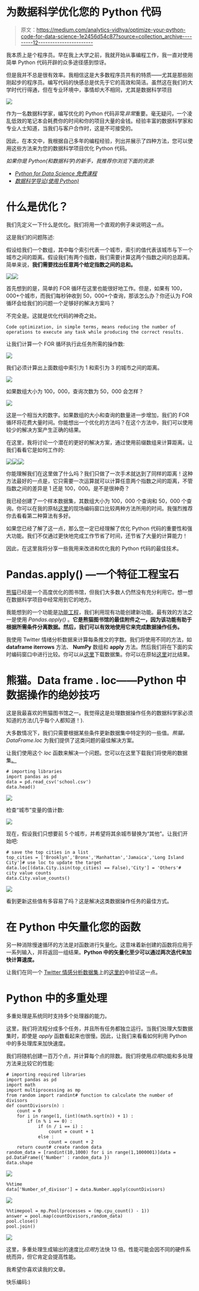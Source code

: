 # 为数据科学优化您的 Python 代码

> 原文：<https://medium.com/analytics-vidhya/optimize-your-python-code-for-data-science-1e2456d54c87?source=collection_archive---------12----------------------->

我本质上是个程序员。早在我上大学之前，我就开始从事编程工作，我一直对使用简单 Python 代码开辟的众多途径感到惊讶。

但是我并不总是很有效率。我相信这是大多数程序员共有的特质——尤其是那些刚刚起步的程序员。编写代码的快感总是优先于它的高效和简洁。虽然这在我们的大学时代行得通，但在专业环境中，事情却大不相同，尤其是数据科学项目

![](img/3c26a683e4158fe5d5d92d59779d3666.png)

作为一名数据科学家，编写优化的 Python 代码非常*非常*重要。毫无疑问，一个凌乱低效的笔记本会耗费你的时间和你的项目大量的金钱。经验丰富的数据科学家和专业人士知道，当我们与客户合作时，这是不可接受的。

因此，在本文中，我根据自己多年的编程经验，列出并展示了四种方法，您可以使用这些方法来为您的数据科学项目优化 Python 代码。

*如果你是 Python(和数据科学)的新手，我推荐你浏览下面的资源:*

*   [*Python for Data Science 免费课程*](https://courses.analyticsvidhya.com/courses/introduction-to-data-science/?utm_source=blog&utm_medium=4-methods-optimize-python-code-data-science)
*   [*数据科学导论(使用 Python)*](https://courses.analyticsvidhya.com/courses/introduction-to-data-science-2/?utm_source=blog&utm_medium=4-methods-optimize-python-code-data-science)

# 什么是优化？

我们先定义一下什么是优化。我们将用一个直观的例子来说明这一点。

这是我们的问题陈述:

假设给我们一个数组，其中每个索引代表一个城市，索引的值代表该城市与下一个城市之间的距离。假设我们有两个指数，我们需要计算这两个指数之间的总距离。简单来说，**我们需要找出任意两个给定指数之间的总和。**

![](img/359068645a19f5626fc969935d1cdf92.png)![](img/c2855cf238feef46ecd0b02fe1dc2cfc.png)

首先想到的是，简单的 FOR 循环在这里也能很好地工作。但是，如果有 100，000+个城市，而我们每秒钟收到 50，000+个查询，那该怎么办？你还认为 FOR 循环会给我们的问题一个足够好的解决方案吗？

不完全是。这就是优化代码的神奇之处。

```
Code optimization, in simple terms, means reducing the number of  operations to execute any task while producing the correct results.
```

让我们计算一个 FOR 循环执行此任务所需的操作数:

![](img/72eb0c11c10a906997f4adfe9efa8d38.png)

我们必须计算出上面数组中索引为 1 和索引为 3 的城市之间的距离。

![](img/560c00ab08bc269db2715ed5f1e8d404.png)

如果数组大小为 100，000，查询次数为 50，000 会怎样？

![](img/3c7c6174225095715c38d33a9327bdf3.png)

这是一个相当大的数字。如果数组的大小和查询的数量进一步增加，我们的 FOR 循环将花费大量时间。你能想出一个优化的方法吗？在这个方法中，我们可以使用较少的解决方案产生正确的结果。

在这里，我将讨论一个潜在的更好的解决方案，通过使用前缀数组来计算距离。让我们看看它是如何工作的:

![](img/f43d794f39479e5b05ff934acd6687ea.png)![](img/605eb9587e6ac6c1dc07becbbb144509.png)![](img/5c9b55b2264a26b37ef50262f116bc48.png)

你能理解我们在这里做了什么吗？我们只做了一次手术就达到了同样的距离！这种方法最好的一点是，它只需要一次运算就可以计算任意两个指数之间的距离，不管指数之间的差异是 1 还是 100，000。是不是很神奇？

我已经创建了一个样本数据集，其数组大小为 100，000 个查询和 50，000 个查询。你可以在我的原帖[这里](https://www.analyticsvidhya.com/blog/2019/09/4-methods-optimize-python-code-data-science/)的现场编码窗口比较两种方法所用的时间。我强烈推荐你去看看第二种算法有多好。

如果您已经了解了这一点，那么您一定已经理解了优化 Python 代码的重要性和强大功能。我们不仅通过更快地完成工作节省了时间，还节省了大量的计算能力！

因此，在这里我将分享一些我用来改进和优化我的 Python 代码的最佳技术。

# Pandas.apply() —一个特征工程宝石

[熊猫](https://www.analyticsvidhya.com/blog/2016/01/12-pandas-techniques-python-data-manipulation/?utm_source=blog&utm_medium=4-methods-optimize-python-code-data-science)已经是一个高度优化的图书馆，但我们大多数人仍然没有充分利用它。想一想在数据科学项目中经常用到它的地方。

我能想到的一个功能是[功能工程](https://www.analyticsvidhya.com/blog/2016/01/guide-data-exploration/?utm_source=blog&utm_medium=4-methods-optimize-python-code-data-science)，我们利用现有功能创建新功能。最有效的方法之一是使用 *Pandas.apply()* 。**它是熊猫图书馆的最佳附件之一，因为该功能有助于根据所需条件分离数据。然后，我们可以有效地使用它来完成数据操作任务。**

我使用 Twitter 情绪分析数据来计算每条推文的字数。我们将使用不同的方法，如 **dataframe iterrows** 方法、 **NumPy** 数组和 **apply** 方法。然后我们将在下面的实时编码窗口中进行比较。你可以从[这里](https://datahack.analyticsvidhya.com/contest/practice-problem-twitter-sentiment-analysis/?utm_source=blog&utm_medium=4-methods-optimize-python-code-data-science)下载数据集。你可以在原帖[这里](https://www.analyticsvidhya.com/blog/2019/09/4-methods-optimize-python-code-data-science/)对比结果。

# 熊猫。Data frame . loc——Python 中数据操作的绝妙技巧

这是我最喜欢的熊猫图书馆之一。我觉得这是处理数据操作任务的数据科学家必须知道的方法(几乎每个人都知道！).

大多数情况下，我们只需要根据某些条件更新数据集中特定列的一些值。*熊猫。DataFrame.loc* 为我们提供了这类问题的最佳解决方案。

让我们使用这个 *loc* 函数来解决一个问题。您可以在这里下载我们将使用的数据集[。](https://drive.google.com/file/d/1VwXDA27zgx5jIq8C7NQW0A5rtE95e3XI/view?usp=sharing)

```
# importing libraries                       
import pandas as pd             
data = pd.read_csv('school.csv')                                               data.head()
```

![](img/3352043bdff4da78ab809fdb999293b9.png)

检查“城市”变量的值计数:

![](img/9f3d7aab7b8916c6971cf5ae5ec3c6d8.png)

现在，假设我们只想要前 5 个城市，并希望将其余城市替换为“其他”。让我们开始吧:

```
# save the top cities in a list
top_cities = ['Brooklyn','Bronx','Manhattan','Jamaica','Long Island City']# use loc to update the target
data.loc[(data.City.isin(top_cities) == False),'City'] = 'Others'# city value counts
data.City.value_counts()
```

![](img/dd93995246f5c1abacfb572769ce9d23.png)

看到更新这些值有多容易了吗？这是解决这类数据操作任务的最佳方式。

# 在 Python 中矢量化您的函数

另一种消除慢速循环的方法是对函数进行矢量化。这意味着新创建的函数将应用于一系列输入，并将返回一组结果。**Python 中的矢量化至少可以通过两次迭代来加快计算速度。**

让我们在同一个 [Twitter 情感分析数据集](https://datahack.analyticsvidhya.com/contest/practice-problem-twitter-sentiment-analysis/?utm_source=blog&utm_medium=4-methods-optimize-python-code-data-science)上的[这里的](https://www.analyticsvidhya.com/blog/2019/09/4-methods-optimize-python-code-data-science/)中验证这一点。

# Python 中的多重处理

多重处理是系统同时支持多个处理器的能力。

这里，我们将流程分成多个任务，并且所有任务都独立运行。当我们处理大型数据集时，即使是 *apply* 函数看起来也很慢。因此，让我们来看看如何利用 Python 中的多处理库来加快速度。

我们将随机创建一百万个点，并计算每个点的除数。我们将使用*应用*功能和多处理方法来比较它的性能:

```
# importing required libraries
import pandas as pd
import math
import multiprocessing as mp
from random import randint# function to calculate the number of divisors
def countDivisors(n) : 
    count = 0
    for i in range(1, (int)(math.sqrt(n)) + 1) : 
        if (n % i == 0) : 
            if (n / i == i) : 
                count = count + 1
            else :  
                count = count + 2
    return count# create random data 
random_data = [randint(10,1000) for i in range(1,1000001)]data = pd.DataFrame({'Number' : random_data })
data.shape
```

![](img/5de7839527585025cc343f2b8337ba3d.png)

```
%%time
data['Number_of_divisor'] = data.Number.apply(countDivisors)
```

![](img/ae9681aece5c9713cd05176272a655c8.png)

```
%%timepool = mp.Pool(processes = (mp.cpu_count() - 1))
answer = pool.map(countDivisors,random_data)
pool.close()
pool.join()
```

![](img/f7646ed37b29e9e55ed4c3baaf1df4bc.png)

这里，多重处理生成输出的速度比*应用*方法快 13 倍。性能可能会因不同的硬件系统而异，但它肯定会提高性能。

我希望你喜欢读我的文章。

快乐编码:)